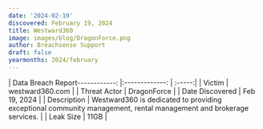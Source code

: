```yaml
---
date: '2024-02-19'
discovered: February 19, 2024
title: Westward360
image: images/blog/DragonForce.png
author: Breachsense Support
draft: false
yearmonths: 2024/february
---
```


| Data Breach Report------------:     |:-------------:    | :-----:|
| Victim      | westward360.com      | 
| Threat Actor      | DragonForce      | 
| Date Discovered      | Feb 19, 2024      | 
| Description      | Westward360 is dedicated to providing exceptional community management, rental management and brokerage services.      | 
| Leak Size      | 11GB      | 

